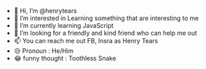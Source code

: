 - 👋 Hi, I’m @henrytears
- 👀 I’m interested in Learning something that are interesting to me
- 🌱 I’m currently learning JavaScript
- 💞️ I’m looking for a friendly and kind friend who can help me out
- 📫 You can reach me out FB, Insra as Henry Tears
- 😒 Pronoun : He/Him
- 😂 funny thought : Toothless Snake

<!---
henrytears/henrytears is a ✨ special ✨ repository because its `README.md` (this file) appears on your GitHub profile.
You can click the Preview link to take a look at your changes.
--->
